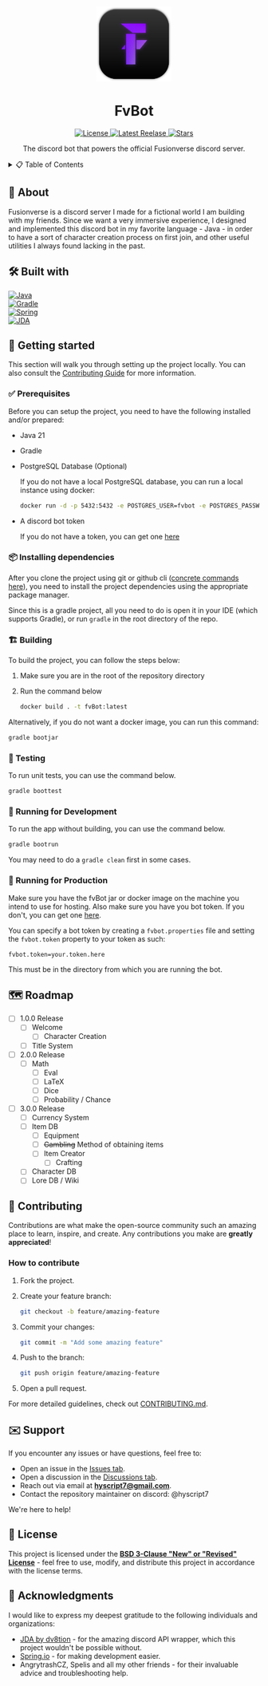 <!--
Credit for this README where credit's due:
- https://github.com/othneildrew/Best-README-Template/blob/main/README.md
- https://github.com/Louis3797/awesome-readme-template

These two templates have been extremely helpful when creating my own README template
and I've drawn inspiration from them heavily.

Please keep this acknowledgement in further modifications of the README file, though
it's not like I can tell you what to do. I'm just a comment in a text file.

Copyright 2025 (c) HyScript7
-->

<div align="center">
  <!-- Logo or Icon -->
  <a href="https://github.com/HyScript7/fvBot">
    <img src="images/logo.png" alt="logo" width="150" height="auto" />
  </a>
  <h1>FvBot</h1>
  <!-- Badges -->
  <p>
    <a href="https://github.com/HyScript7/fvBot/blob/master/LICENSE">
      <img src="https://img.shields.io/github/license/HyScript7/fvBot.svg?style=for-the-badge" alt="License" />
    </a>
    <a href="https://github.com/HyScript7/fvBot/releases/">
      <img src="https://img.shields.io/github/release/HyScript7/fvBot.svg?style=for-the-badge" alt="Latest Reelase" />
    </a>
    <a href="https://github.com/HyScript7/fvBot/stargazers">
      <img src="https://img.shields.io/github/stars/HyScript7/fvBot.svg?style=for-the-badge" alt="Stars">
    </a>
  </p>
  <!-- Short Description -->
  <p>
  The discord bot that powers the official Fusionverse discord server.
  </p>
</div>

<details>
  <summary>📋 Table of Contents</summary>
  <ol>
    <li><a href="#about">🚀 About</a></li>
    <li>
      <a href="#getting-started">🏁 Getting Started</a>
      <ul>
        <li><a href="#prerequisites">✅ Prerequisites</a></li>
        <li><a href="#installing-dependencies">📦 Installing dependencies</a></li>
        <li><a href="#building">🏗️ Building</a></li>
        <li><a href="#testing">🧪 Testing</a></li>
        <li><a href="#running-for-development">🔧 Running for Development</a></li>
        <li><a href="#running-for-production">🚀 Running for Production</a></li>
      </ul>
    </li>
    <li><a href="#roadmap">🗺️ Roadmap</a></li>
    <li>
      <a href="#contributing">🤝 Contributing</a>
      <ul>
        <a href="#how-to-contribute">How to Contribute</a>
      </ul>
    </li>
    <li><a href="#support">✉️ Support</a></li>
    <li><a href="#license">📄 License</a></li>
    <li><a href="#acknowledgments">💖 Acknowledgments</a></li>
  </ol>
</details>

<a id="about"></a>

## 🚀 About

Fusionverse is a discord server I made for a fictional world I am building with
my friends. Since we want a very immersive experience, I designed and implemented
this discord bot in my favorite language - Java - in order to have a sort of
character creation process on first join, and other useful utilities I always
found lacking in the past.

<a id="built-with"></a>

## 🛠️ Built with

<div>
  <a href="https://www.java.com/en/">
    <img src="https://img.shields.io/badge/java-%23ED8B00.svg?style=for-the-badge&logo=openjdk&logoColor=white" alt="Java">
  </a>
</div>
<div>
  <a href="https://gradle.org/">
    <img src="https://img.shields.io/badge/Gradle-02303A.svg?style=for-the-badge&logo=Gradle&logoColor=white" alt="Gradle">
  </a>
</div>
<div>
  <a href="https://spring.io/">
    <img src="https://img.shields.io/badge/spring-%236DB33F.svg?style=for-the-badge&logo=spring&logoColor=white" alt="Spring">
  </a>
</div>
<div>
  <a href="https://jda.wiki/">
    <img src="https://img.shields.io/badge/JDA-%239449d9.svg?style=for-the-badge&logo=discord&logoColor=white" alt="JDA">
  </a>
</div>

<a id="getting-started"></a>

## 🏁 Getting started

This section will walk you through setting up the project locally.
You can also consult the [Contributing Guide](./CONTRIBUTING.md) for more information.

<a id="prerequisites"></a>

### ✅ Prerequisites

Before you can setup the project, you need to have the following installed
and/or prepared:

- Java 21
- Gradle
- PostgreSQL Database (Optional)

  If you do not have a local PostgreSQL database, you can run a local instance
  using docker:

  ```sh
  docker run -d -p 5432:5432 -e POSTGRES_USER=fvbot -e POSTGRES_PASSWORD=fvbot postgres
  ```

- A discord bot token

  If you do not have a token, you can get one [here](https://discord.com/developers)

<a id="installing-dependencies"></a>

### 📦 Installing dependencies

After you clone the project using git or github cli
([concrete commands here](http://localhost:6419/CONTRIBUTING.md#development-environment-setup)),
you need to install the project dependencies using the appropriate package manager.

Since this is a gradle project, all you need to do is open it in your IDE
(which supports Gradle), or run `gradle` in the root directory of the repo.

<a id="building"></a>

### 🏗️ Building

To build the project, you can follow the steps below:

1. Make sure you are in the root of the repository directory
2. Run the command below

   ```sh
   docker build . -t fvBot:latest
   ```

Alternatively, if you do not want a docker image, you can run this command:

```sh
gradle bootjar
```

<a id="testing"></a>

### 🧪 Testing

To run unit tests, you can use the command below.

```sh
gradle boottest
```

<a id="running-for-development"></a>

### 🔧 Running for Development

To run the app without building, you can use the command below.

```sh
gradle bootrun
```

You may need to do a `gradle clean` first in some cases.

<a id="running-for-production"></a>

### 🚀 Running for Production

<!-- Bold of you to assume anything I wrote is production ready -->

Make sure you have the fvBot jar or docker image on the machine
you intend to use for hosting. Also make sure you have you bot token.
If you don't, you can get one [here](https://discord.com/developers).

You can specify a bot token by creating a `fvbot.properties` file and setting
the `fvbot.token` property to your token as such:

```properties
fvbot.token=your.token.here
```

This must be in the directory from which you are running the bot.

<a id="roadmap"></a>

## 🗺️ Roadmap

- [ ] 1.0.0 Release
  - [ ] Welcome
    - [ ] Character Creation
  - [ ] Title System
- [ ] 2.0.0 Release
  - [ ] Math
    - [ ] Eval
    - [ ] LaTeX
    - [ ] Dice
    - [ ] Probability / Chance
- [ ] 3.0.0 Release
  - [ ] Currency System
  - [ ] Item DB
    - [ ] Equipment
    - [ ] ~~Gambling~~ Method of obtaining items
    - [ ] Item Creator
      - [ ] Crafting
  - [ ] Character DB
  - [ ] Lore DB / Wiki

<a id="contributing"></a>

## 🤝 Contributing

Contributions are what make the open-source community such an amazing place to
learn, inspire, and create. Any contributions you make are **greatly appreciated**!

### How to contribute

1. Fork the project.
2. Create your feature branch:

   ```bash
   git checkout -b feature/amazing-feature
   ```

3. Commit your changes:

   ```bash
   git commit -m "Add some amazing feature"
   ```

4. Push to the branch:

   ```bash
   git push origin feature/amazing-feature
   ```

5. Open a pull request.

For more detailed guidelines, check out [CONTRIBUTING.md](CONTRIBUTING.md).

<a id="support"></a>

## ✉️ Support

If you encounter any issues or have questions, feel free to:

- Open an issue in the [Issues tab](https://github.com/HyScript7/fvBot/issues).
- Open a discussion in the [Discussions tab](https://github.com/HyScript7/fvBot/discussions).
- Reach out via email at **[hyscript7@gmail.com](mailto:hyscript7@gmail.com)**.
- Contact the repository maintainer on discord: @hyscript7

We're here to help!

<a id="license"></a>

## 📄 License

This project is licensed under the
**[BSD 3-Clause "New" or "Revised" License](LICENSE)** - feel free to use,
modify, and distribute this project in accordance with the license terms.

<a id="acknowledgments"></a>

## 💖 Acknowledgments

I would like to express my deepest gratitude to the following individuals and organizations:

- [JDA by dv8tion](https://github.com/discord-jda/JDA) - for the amazing discord
  API wrapper, which this project wouldn't be possible without.
- [Spring.io](https://spring.io/) - for making development easier.
- AngrytrashCZ, Spelis and all my other friends - for their invaluable advice
  and troubleshooting help.

